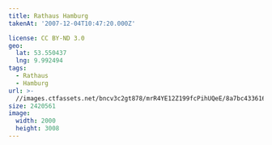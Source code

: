 ```yaml
---
title: Rathaus Hamburg
takenAt: '2007-12-04T10:47:20.000Z'

license: CC BY-ND 3.0
geo:
  lat: 53.550437
  lng: 9.992494
tags:
  - Rathaus
  - Hamburg
url: >-
  //images.ctfassets.net/bncv3c2gt878/mrR4YE12Z199fcPihUQeE/8a7bc433616272b6419614c49a6d63ea/rathaus-hamburg_4560217624_o
size: 2420561
image:
  width: 2000
  height: 3008
---
```

